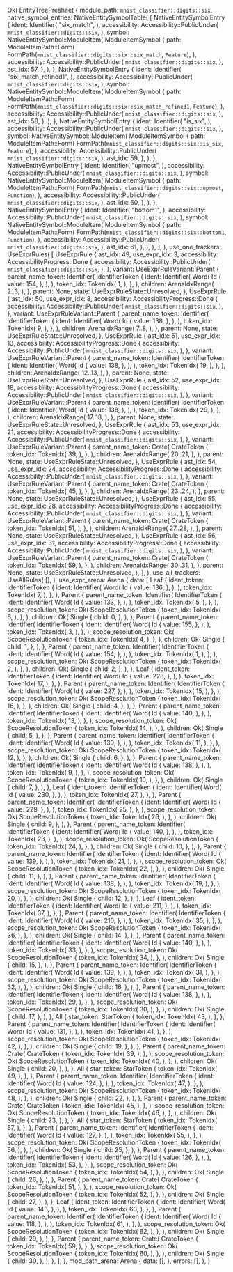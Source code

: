 Ok(
    EntityTreePresheet {
        module_path: `mnist_classifier::digits::six`,
        native_symbol_entries: NativeEntitySymbolTable(
            [
                NativeEntitySymbolEntry {
                    ident: Identifier(
                        "six_match",
                    ),
                    accessibility: Accessibility::PublicUnder(
                        `mnist_classifier::digits::six`,
                    ),
                    symbol: NativeEntitySymbol::ModuleItem(
                        ModuleItemSymbol {
                            path: ModuleItemPath::Form(
                                FormPath(`mnist_classifier::digits::six::six_match`, `Feature`),
                            ),
                            accessibility: Accessibility::PublicUnder(
                                `mnist_classifier::digits::six`,
                            ),
                            ast_idx: 57,
                        },
                    ),
                },
                NativeEntitySymbolEntry {
                    ident: Identifier(
                        "six_match_refined1",
                    ),
                    accessibility: Accessibility::PublicUnder(
                        `mnist_classifier::digits::six`,
                    ),
                    symbol: NativeEntitySymbol::ModuleItem(
                        ModuleItemSymbol {
                            path: ModuleItemPath::Form(
                                FormPath(`mnist_classifier::digits::six::six_match_refined1`, `Feature`),
                            ),
                            accessibility: Accessibility::PublicUnder(
                                `mnist_classifier::digits::six`,
                            ),
                            ast_idx: 58,
                        },
                    ),
                },
                NativeEntitySymbolEntry {
                    ident: Identifier(
                        "is_six",
                    ),
                    accessibility: Accessibility::PublicUnder(
                        `mnist_classifier::digits::six`,
                    ),
                    symbol: NativeEntitySymbol::ModuleItem(
                        ModuleItemSymbol {
                            path: ModuleItemPath::Form(
                                FormPath(`mnist_classifier::digits::six::is_six`, `Feature`),
                            ),
                            accessibility: Accessibility::PublicUnder(
                                `mnist_classifier::digits::six`,
                            ),
                            ast_idx: 59,
                        },
                    ),
                },
                NativeEntitySymbolEntry {
                    ident: Identifier(
                        "upmost",
                    ),
                    accessibility: Accessibility::PublicUnder(
                        `mnist_classifier::digits::six`,
                    ),
                    symbol: NativeEntitySymbol::ModuleItem(
                        ModuleItemSymbol {
                            path: ModuleItemPath::Form(
                                FormPath(`mnist_classifier::digits::six::upmost`, `Function`),
                            ),
                            accessibility: Accessibility::PublicUnder(
                                `mnist_classifier::digits::six`,
                            ),
                            ast_idx: 60,
                        },
                    ),
                },
                NativeEntitySymbolEntry {
                    ident: Identifier(
                        "bottom1",
                    ),
                    accessibility: Accessibility::PublicUnder(
                        `mnist_classifier::digits::six`,
                    ),
                    symbol: NativeEntitySymbol::ModuleItem(
                        ModuleItemSymbol {
                            path: ModuleItemPath::Form(
                                FormPath(`mnist_classifier::digits::six::bottom1`, `Function`),
                            ),
                            accessibility: Accessibility::PublicUnder(
                                `mnist_classifier::digits::six`,
                            ),
                            ast_idx: 61,
                        },
                    ),
                },
            ],
        ),
        use_one_trackers: UseExprRules(
            [
                UseExprRule {
                    ast_idx: 49,
                    use_expr_idx: 3,
                    accessibility: AccessibilityProgress::Done {
                        accessibility: Accessibility::PublicUnder(
                            `mnist_classifier::digits::six`,
                        ),
                    },
                    variant: UseExprRuleVariant::Parent {
                        parent_name_token: Identifier(
                            IdentifierToken {
                                ident: Identifier(
                                    Word(
                                        Id {
                                            value: 154,
                                        },
                                    ),
                                ),
                                token_idx: TokenIdx(
                                    1,
                                ),
                            },
                        ),
                        children: ArenaIdxRange(
                            2..3,
                        ),
                    },
                    parent: None,
                    state: UseExprRuleState::Unresolved,
                },
                UseExprRule {
                    ast_idx: 50,
                    use_expr_idx: 8,
                    accessibility: AccessibilityProgress::Done {
                        accessibility: Accessibility::PublicUnder(
                            `mnist_classifier::digits::six`,
                        ),
                    },
                    variant: UseExprRuleVariant::Parent {
                        parent_name_token: Identifier(
                            IdentifierToken {
                                ident: Identifier(
                                    Word(
                                        Id {
                                            value: 138,
                                        },
                                    ),
                                ),
                                token_idx: TokenIdx(
                                    9,
                                ),
                            },
                        ),
                        children: ArenaIdxRange(
                            7..8,
                        ),
                    },
                    parent: None,
                    state: UseExprRuleState::Unresolved,
                },
                UseExprRule {
                    ast_idx: 51,
                    use_expr_idx: 13,
                    accessibility: AccessibilityProgress::Done {
                        accessibility: Accessibility::PublicUnder(
                            `mnist_classifier::digits::six`,
                        ),
                    },
                    variant: UseExprRuleVariant::Parent {
                        parent_name_token: Identifier(
                            IdentifierToken {
                                ident: Identifier(
                                    Word(
                                        Id {
                                            value: 138,
                                        },
                                    ),
                                ),
                                token_idx: TokenIdx(
                                    19,
                                ),
                            },
                        ),
                        children: ArenaIdxRange(
                            12..13,
                        ),
                    },
                    parent: None,
                    state: UseExprRuleState::Unresolved,
                },
                UseExprRule {
                    ast_idx: 52,
                    use_expr_idx: 18,
                    accessibility: AccessibilityProgress::Done {
                        accessibility: Accessibility::PublicUnder(
                            `mnist_classifier::digits::six`,
                        ),
                    },
                    variant: UseExprRuleVariant::Parent {
                        parent_name_token: Identifier(
                            IdentifierToken {
                                ident: Identifier(
                                    Word(
                                        Id {
                                            value: 138,
                                        },
                                    ),
                                ),
                                token_idx: TokenIdx(
                                    29,
                                ),
                            },
                        ),
                        children: ArenaIdxRange(
                            17..18,
                        ),
                    },
                    parent: None,
                    state: UseExprRuleState::Unresolved,
                },
                UseExprRule {
                    ast_idx: 53,
                    use_expr_idx: 21,
                    accessibility: AccessibilityProgress::Done {
                        accessibility: Accessibility::PublicUnder(
                            `mnist_classifier::digits::six`,
                        ),
                    },
                    variant: UseExprRuleVariant::Parent {
                        parent_name_token: Crate(
                            CrateToken {
                                token_idx: TokenIdx(
                                    39,
                                ),
                            },
                        ),
                        children: ArenaIdxRange(
                            20..21,
                        ),
                    },
                    parent: None,
                    state: UseExprRuleState::Unresolved,
                },
                UseExprRule {
                    ast_idx: 54,
                    use_expr_idx: 24,
                    accessibility: AccessibilityProgress::Done {
                        accessibility: Accessibility::PublicUnder(
                            `mnist_classifier::digits::six`,
                        ),
                    },
                    variant: UseExprRuleVariant::Parent {
                        parent_name_token: Crate(
                            CrateToken {
                                token_idx: TokenIdx(
                                    45,
                                ),
                            },
                        ),
                        children: ArenaIdxRange(
                            23..24,
                        ),
                    },
                    parent: None,
                    state: UseExprRuleState::Unresolved,
                },
                UseExprRule {
                    ast_idx: 55,
                    use_expr_idx: 28,
                    accessibility: AccessibilityProgress::Done {
                        accessibility: Accessibility::PublicUnder(
                            `mnist_classifier::digits::six`,
                        ),
                    },
                    variant: UseExprRuleVariant::Parent {
                        parent_name_token: Crate(
                            CrateToken {
                                token_idx: TokenIdx(
                                    51,
                                ),
                            },
                        ),
                        children: ArenaIdxRange(
                            27..28,
                        ),
                    },
                    parent: None,
                    state: UseExprRuleState::Unresolved,
                },
                UseExprRule {
                    ast_idx: 56,
                    use_expr_idx: 31,
                    accessibility: AccessibilityProgress::Done {
                        accessibility: Accessibility::PublicUnder(
                            `mnist_classifier::digits::six`,
                        ),
                    },
                    variant: UseExprRuleVariant::Parent {
                        parent_name_token: Crate(
                            CrateToken {
                                token_idx: TokenIdx(
                                    59,
                                ),
                            },
                        ),
                        children: ArenaIdxRange(
                            30..31,
                        ),
                    },
                    parent: None,
                    state: UseExprRuleState::Unresolved,
                },
            ],
        ),
        use_all_trackers: UseAllRules(
            [],
        ),
        use_expr_arena: Arena {
            data: [
                Leaf {
                    ident_token: IdentifierToken {
                        ident: Identifier(
                            Word(
                                Id {
                                    value: 136,
                                },
                            ),
                        ),
                        token_idx: TokenIdx(
                            7,
                        ),
                    },
                },
                Parent {
                    parent_name_token: Identifier(
                        IdentifierToken {
                            ident: Identifier(
                                Word(
                                    Id {
                                        value: 133,
                                    },
                                ),
                            ),
                            token_idx: TokenIdx(
                                5,
                            ),
                        },
                    ),
                    scope_resolution_token: Ok(
                        ScopeResolutionToken {
                            token_idx: TokenIdx(
                                6,
                            ),
                        },
                    ),
                    children: Ok(
                        Single {
                            child: 0,
                        },
                    ),
                },
                Parent {
                    parent_name_token: Identifier(
                        IdentifierToken {
                            ident: Identifier(
                                Word(
                                    Id {
                                        value: 155,
                                    },
                                ),
                            ),
                            token_idx: TokenIdx(
                                3,
                            ),
                        },
                    ),
                    scope_resolution_token: Ok(
                        ScopeResolutionToken {
                            token_idx: TokenIdx(
                                4,
                            ),
                        },
                    ),
                    children: Ok(
                        Single {
                            child: 1,
                        },
                    ),
                },
                Parent {
                    parent_name_token: Identifier(
                        IdentifierToken {
                            ident: Identifier(
                                Word(
                                    Id {
                                        value: 154,
                                    },
                                ),
                            ),
                            token_idx: TokenIdx(
                                1,
                            ),
                        },
                    ),
                    scope_resolution_token: Ok(
                        ScopeResolutionToken {
                            token_idx: TokenIdx(
                                2,
                            ),
                        },
                    ),
                    children: Ok(
                        Single {
                            child: 2,
                        },
                    ),
                },
                Leaf {
                    ident_token: IdentifierToken {
                        ident: Identifier(
                            Word(
                                Id {
                                    value: 228,
                                },
                            ),
                        ),
                        token_idx: TokenIdx(
                            17,
                        ),
                    },
                },
                Parent {
                    parent_name_token: Identifier(
                        IdentifierToken {
                            ident: Identifier(
                                Word(
                                    Id {
                                        value: 227,
                                    },
                                ),
                            ),
                            token_idx: TokenIdx(
                                15,
                            ),
                        },
                    ),
                    scope_resolution_token: Ok(
                        ScopeResolutionToken {
                            token_idx: TokenIdx(
                                16,
                            ),
                        },
                    ),
                    children: Ok(
                        Single {
                            child: 4,
                        },
                    ),
                },
                Parent {
                    parent_name_token: Identifier(
                        IdentifierToken {
                            ident: Identifier(
                                Word(
                                    Id {
                                        value: 140,
                                    },
                                ),
                            ),
                            token_idx: TokenIdx(
                                13,
                            ),
                        },
                    ),
                    scope_resolution_token: Ok(
                        ScopeResolutionToken {
                            token_idx: TokenIdx(
                                14,
                            ),
                        },
                    ),
                    children: Ok(
                        Single {
                            child: 5,
                        },
                    ),
                },
                Parent {
                    parent_name_token: Identifier(
                        IdentifierToken {
                            ident: Identifier(
                                Word(
                                    Id {
                                        value: 139,
                                    },
                                ),
                            ),
                            token_idx: TokenIdx(
                                11,
                            ),
                        },
                    ),
                    scope_resolution_token: Ok(
                        ScopeResolutionToken {
                            token_idx: TokenIdx(
                                12,
                            ),
                        },
                    ),
                    children: Ok(
                        Single {
                            child: 6,
                        },
                    ),
                },
                Parent {
                    parent_name_token: Identifier(
                        IdentifierToken {
                            ident: Identifier(
                                Word(
                                    Id {
                                        value: 138,
                                    },
                                ),
                            ),
                            token_idx: TokenIdx(
                                9,
                            ),
                        },
                    ),
                    scope_resolution_token: Ok(
                        ScopeResolutionToken {
                            token_idx: TokenIdx(
                                10,
                            ),
                        },
                    ),
                    children: Ok(
                        Single {
                            child: 7,
                        },
                    ),
                },
                Leaf {
                    ident_token: IdentifierToken {
                        ident: Identifier(
                            Word(
                                Id {
                                    value: 230,
                                },
                            ),
                        ),
                        token_idx: TokenIdx(
                            27,
                        ),
                    },
                },
                Parent {
                    parent_name_token: Identifier(
                        IdentifierToken {
                            ident: Identifier(
                                Word(
                                    Id {
                                        value: 229,
                                    },
                                ),
                            ),
                            token_idx: TokenIdx(
                                25,
                            ),
                        },
                    ),
                    scope_resolution_token: Ok(
                        ScopeResolutionToken {
                            token_idx: TokenIdx(
                                26,
                            ),
                        },
                    ),
                    children: Ok(
                        Single {
                            child: 9,
                        },
                    ),
                },
                Parent {
                    parent_name_token: Identifier(
                        IdentifierToken {
                            ident: Identifier(
                                Word(
                                    Id {
                                        value: 140,
                                    },
                                ),
                            ),
                            token_idx: TokenIdx(
                                23,
                            ),
                        },
                    ),
                    scope_resolution_token: Ok(
                        ScopeResolutionToken {
                            token_idx: TokenIdx(
                                24,
                            ),
                        },
                    ),
                    children: Ok(
                        Single {
                            child: 10,
                        },
                    ),
                },
                Parent {
                    parent_name_token: Identifier(
                        IdentifierToken {
                            ident: Identifier(
                                Word(
                                    Id {
                                        value: 139,
                                    },
                                ),
                            ),
                            token_idx: TokenIdx(
                                21,
                            ),
                        },
                    ),
                    scope_resolution_token: Ok(
                        ScopeResolutionToken {
                            token_idx: TokenIdx(
                                22,
                            ),
                        },
                    ),
                    children: Ok(
                        Single {
                            child: 11,
                        },
                    ),
                },
                Parent {
                    parent_name_token: Identifier(
                        IdentifierToken {
                            ident: Identifier(
                                Word(
                                    Id {
                                        value: 138,
                                    },
                                ),
                            ),
                            token_idx: TokenIdx(
                                19,
                            ),
                        },
                    ),
                    scope_resolution_token: Ok(
                        ScopeResolutionToken {
                            token_idx: TokenIdx(
                                20,
                            ),
                        },
                    ),
                    children: Ok(
                        Single {
                            child: 12,
                        },
                    ),
                },
                Leaf {
                    ident_token: IdentifierToken {
                        ident: Identifier(
                            Word(
                                Id {
                                    value: 211,
                                },
                            ),
                        ),
                        token_idx: TokenIdx(
                            37,
                        ),
                    },
                },
                Parent {
                    parent_name_token: Identifier(
                        IdentifierToken {
                            ident: Identifier(
                                Word(
                                    Id {
                                        value: 210,
                                    },
                                ),
                            ),
                            token_idx: TokenIdx(
                                35,
                            ),
                        },
                    ),
                    scope_resolution_token: Ok(
                        ScopeResolutionToken {
                            token_idx: TokenIdx(
                                36,
                            ),
                        },
                    ),
                    children: Ok(
                        Single {
                            child: 14,
                        },
                    ),
                },
                Parent {
                    parent_name_token: Identifier(
                        IdentifierToken {
                            ident: Identifier(
                                Word(
                                    Id {
                                        value: 140,
                                    },
                                ),
                            ),
                            token_idx: TokenIdx(
                                33,
                            ),
                        },
                    ),
                    scope_resolution_token: Ok(
                        ScopeResolutionToken {
                            token_idx: TokenIdx(
                                34,
                            ),
                        },
                    ),
                    children: Ok(
                        Single {
                            child: 15,
                        },
                    ),
                },
                Parent {
                    parent_name_token: Identifier(
                        IdentifierToken {
                            ident: Identifier(
                                Word(
                                    Id {
                                        value: 139,
                                    },
                                ),
                            ),
                            token_idx: TokenIdx(
                                31,
                            ),
                        },
                    ),
                    scope_resolution_token: Ok(
                        ScopeResolutionToken {
                            token_idx: TokenIdx(
                                32,
                            ),
                        },
                    ),
                    children: Ok(
                        Single {
                            child: 16,
                        },
                    ),
                },
                Parent {
                    parent_name_token: Identifier(
                        IdentifierToken {
                            ident: Identifier(
                                Word(
                                    Id {
                                        value: 138,
                                    },
                                ),
                            ),
                            token_idx: TokenIdx(
                                29,
                            ),
                        },
                    ),
                    scope_resolution_token: Ok(
                        ScopeResolutionToken {
                            token_idx: TokenIdx(
                                30,
                            ),
                        },
                    ),
                    children: Ok(
                        Single {
                            child: 17,
                        },
                    ),
                },
                All {
                    star_token: StarToken {
                        token_idx: TokenIdx(
                            43,
                        ),
                    },
                },
                Parent {
                    parent_name_token: Identifier(
                        IdentifierToken {
                            ident: Identifier(
                                Word(
                                    Id {
                                        value: 131,
                                    },
                                ),
                            ),
                            token_idx: TokenIdx(
                                41,
                            ),
                        },
                    ),
                    scope_resolution_token: Ok(
                        ScopeResolutionToken {
                            token_idx: TokenIdx(
                                42,
                            ),
                        },
                    ),
                    children: Ok(
                        Single {
                            child: 19,
                        },
                    ),
                },
                Parent {
                    parent_name_token: Crate(
                        CrateToken {
                            token_idx: TokenIdx(
                                39,
                            ),
                        },
                    ),
                    scope_resolution_token: Ok(
                        ScopeResolutionToken {
                            token_idx: TokenIdx(
                                40,
                            ),
                        },
                    ),
                    children: Ok(
                        Single {
                            child: 20,
                        },
                    ),
                },
                All {
                    star_token: StarToken {
                        token_idx: TokenIdx(
                            49,
                        ),
                    },
                },
                Parent {
                    parent_name_token: Identifier(
                        IdentifierToken {
                            ident: Identifier(
                                Word(
                                    Id {
                                        value: 124,
                                    },
                                ),
                            ),
                            token_idx: TokenIdx(
                                47,
                            ),
                        },
                    ),
                    scope_resolution_token: Ok(
                        ScopeResolutionToken {
                            token_idx: TokenIdx(
                                48,
                            ),
                        },
                    ),
                    children: Ok(
                        Single {
                            child: 22,
                        },
                    ),
                },
                Parent {
                    parent_name_token: Crate(
                        CrateToken {
                            token_idx: TokenIdx(
                                45,
                            ),
                        },
                    ),
                    scope_resolution_token: Ok(
                        ScopeResolutionToken {
                            token_idx: TokenIdx(
                                46,
                            ),
                        },
                    ),
                    children: Ok(
                        Single {
                            child: 23,
                        },
                    ),
                },
                All {
                    star_token: StarToken {
                        token_idx: TokenIdx(
                            57,
                        ),
                    },
                },
                Parent {
                    parent_name_token: Identifier(
                        IdentifierToken {
                            ident: Identifier(
                                Word(
                                    Id {
                                        value: 127,
                                    },
                                ),
                            ),
                            token_idx: TokenIdx(
                                55,
                            ),
                        },
                    ),
                    scope_resolution_token: Ok(
                        ScopeResolutionToken {
                            token_idx: TokenIdx(
                                56,
                            ),
                        },
                    ),
                    children: Ok(
                        Single {
                            child: 25,
                        },
                    ),
                },
                Parent {
                    parent_name_token: Identifier(
                        IdentifierToken {
                            ident: Identifier(
                                Word(
                                    Id {
                                        value: 126,
                                    },
                                ),
                            ),
                            token_idx: TokenIdx(
                                53,
                            ),
                        },
                    ),
                    scope_resolution_token: Ok(
                        ScopeResolutionToken {
                            token_idx: TokenIdx(
                                54,
                            ),
                        },
                    ),
                    children: Ok(
                        Single {
                            child: 26,
                        },
                    ),
                },
                Parent {
                    parent_name_token: Crate(
                        CrateToken {
                            token_idx: TokenIdx(
                                51,
                            ),
                        },
                    ),
                    scope_resolution_token: Ok(
                        ScopeResolutionToken {
                            token_idx: TokenIdx(
                                52,
                            ),
                        },
                    ),
                    children: Ok(
                        Single {
                            child: 27,
                        },
                    ),
                },
                Leaf {
                    ident_token: IdentifierToken {
                        ident: Identifier(
                            Word(
                                Id {
                                    value: 143,
                                },
                            ),
                        ),
                        token_idx: TokenIdx(
                            63,
                        ),
                    },
                },
                Parent {
                    parent_name_token: Identifier(
                        IdentifierToken {
                            ident: Identifier(
                                Word(
                                    Id {
                                        value: 118,
                                    },
                                ),
                            ),
                            token_idx: TokenIdx(
                                61,
                            ),
                        },
                    ),
                    scope_resolution_token: Ok(
                        ScopeResolutionToken {
                            token_idx: TokenIdx(
                                62,
                            ),
                        },
                    ),
                    children: Ok(
                        Single {
                            child: 29,
                        },
                    ),
                },
                Parent {
                    parent_name_token: Crate(
                        CrateToken {
                            token_idx: TokenIdx(
                                59,
                            ),
                        },
                    ),
                    scope_resolution_token: Ok(
                        ScopeResolutionToken {
                            token_idx: TokenIdx(
                                60,
                            ),
                        },
                    ),
                    children: Ok(
                        Single {
                            child: 30,
                        },
                    ),
                },
            ],
        },
        mod_path_arena: Arena {
            data: [],
        },
        errors: [],
    },
)